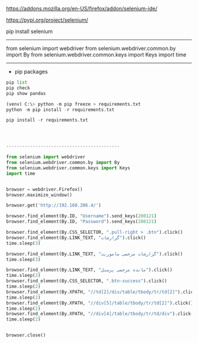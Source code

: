 https://addons.mozilla.org/en-US/firefox/addon/selenium-ide/

https://pypi.org/project/selenium/

pip install selenium

---
from selenium import webdriver
from selenium.webdriver.common.by import By
from selenium.webdriver.common.keys import Keys
import time

---








- pip packages

```python
pip list
pip check
pip show pandas

(venv) C:\> python -m pip freeze > requirements.txt
python -m pip install -r requirements.txt

pip install -r requirements.txt




-------------------------------------------

from selenium import webdriver
from selenium.webdriver.common.by import By
from selenium.webdriver.common.keys import Keys
import time


browser = webdriver.Firefox()
browser.maximize_window()

browser.get('http://192.168.206.4/')

browser.find_element(By.ID, "Username").send_keys(200121)
browser.find_element(By.ID, "Password").send_keys(200121)

browser.find_element(By.CSS_SELECTOR, ".pull-right > .btn").click()
browser.find_element(By.LINK_TEXT, "گزارشات").click()
time.sleep(3)

browser.find_element(By.LINK_TEXT, "گزارشات مرخصی ماموریت").click()
time.sleep(3)

browser.find_element(By.LINK_TEXT, "مانده مرخصی پرسنل").click()
time.sleep(2)
browser.find_element(By.CSS_SELECTOR, ".btn-success").click()
time.sleep(2)
browser.find_element(By.XPATH, "//td[2]/div/table/tbody/tr/td[2]").click()
time.sleep(2)
browser.find_element(By.XPATH, "//div[5]/table/tbody/tr/td[2]").click()
time.sleep(2)
browser.find_element(By.XPATH, "//div[4]/table/tbody/tr/td/div").click()
time.sleep(2)


browser.close()























